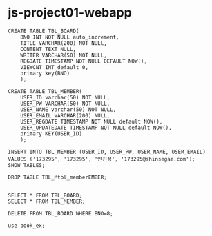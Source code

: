 # js-project01-webapp


	CREATE TABLE TBL_BOARD(
		BNO INT NOT NULL auto_increment,
	    TITLE VARCHAR(200) NOT NULL,
	    CONTENT TEXT NULL,
	    WRITER VARCHAR(50) NOT NULL,
	    REGDATE TIMESTAMP NOT NULL DEFAULT NOW(),
	    VIEWCNT INT default 0,
	    primary key(BNO)
	    );
    
	CREATE TABLE TBL_MEMBER(
		USER_ID varchar(50) NOT NULL,
	    USER_PW VARCHAR(50) NOT NULL,
	    USER_NAME varchar(50) NOT NULL,
	    USER_EMAIL VARCHAR(200) NULL,
	    USER_REGDATE TIMESTAMP NOT NULL default NOW(),
	    USER_UPDATEDATE TIMESTAMP NOT NULL default NOW(),
	    primary KEY(USER_ID)
	    );    
    
	INSERT INTO TBL_MEMBER (USER_ID, USER_PW, USER_NAME, USER_EMAIL)
	VALUES ('173295', '173295', '안진성', '173295@shinsegae.com');
	SHOW TABLES;

	DROP TABLE TBL_Mtbl_memberEMBER;


	SELECT * FROM TBL_BOARD;
	SELECT * FROM TBL_MEMBER;

	DELETE FROM TBL_BOARD WHERE BNO=8;

	use book_ex;
    
    
    
